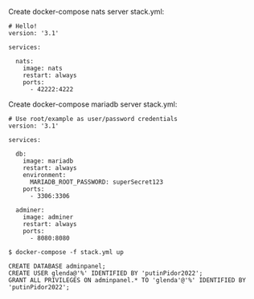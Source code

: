 Create docker-compose nats server
stack.yml:
```
# Hello!
version: '3.1'

services:

  nats:
    image: nats
    restart: always
    ports:
      - 42222:4222
```

Create docker-compose mariadb server
stack.yml:

```
# Use root/example as user/password credentials
version: '3.1'

services:

  db:
    image: mariadb
    restart: always
    environment:
      MARIADB_ROOT_PASSWORD: superSecret123
    ports:
      - 3306:3306

  adminer:
    image: adminer
    restart: always
    ports:
      - 8080:8080
```

```
$ docker-compose -f stack.yml up
```

```
CREATE DATABASE adminpanel;
CREATE USER glenda@'%' IDENTIFIED BY 'putinPidor2022';
GRANT ALL PRIVILEGES ON adminpanel.* TO 'glenda'@'%' IDENTIFIED BY 'putinPidor2022';
```